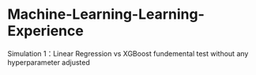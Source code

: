 # Machine-Learning-Learning-Experience
Simulation 1：Linear Regression vs XGBoost fundemental test without any hyperparameter adjusted
